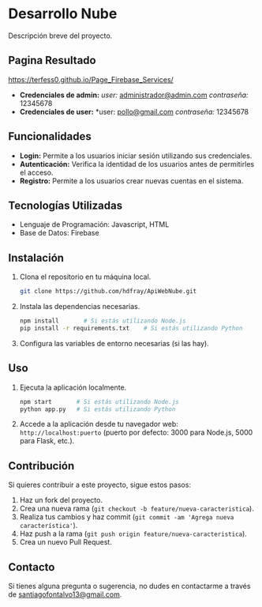 # Desarrollo Nube

Descripción breve del proyecto.

## Pagina Resultado

https://terfess0.github.io/Page_Firebase_Services/
- **Credenciales de admin:** *user:* administrador@admin.com  *contraseña:* 12345678
- **Credenciales de user:** *user: pollo@gmail.com *contraseña:* 12345678

## Funcionalidades

- **Login:** Permite a los usuarios iniciar sesión utilizando sus credenciales.
- **Autenticación:** Verifica la identidad de los usuarios antes de permitirles el acceso.
- **Registro:** Permite a los usuarios crear nuevas cuentas en el sistema.

## Tecnologías Utilizadas

- Lenguaje de Programación: Javascript, HTML
- Base de Datos: Firebase

## Instalación

1. Clona el repositorio en tu máquina local.
    ```bash
    git clone https://github.com/hdfray/ApiWebNube.git
    ```
2. Instala las dependencias necesarias.
    ```bash
    npm install       # Si estás utilizando Node.js
    pip install -r requirements.txt    # Si estás utilizando Python
    ```
3. Configura las variables de entorno necesarias (si las hay).

## Uso

1. Ejecuta la aplicación localmente.
    ```bash
    npm start       # Si estás utilizando Node.js
    python app.py   # Si estás utilizando Python
    ```
2. Accede a la aplicación desde tu navegador web: `http://localhost:puerto` (puerto por defecto: 3000 para Node.js, 5000 para Flask, etc.).

## Contribución

Si quieres contribuir a este proyecto, sigue estos pasos:

1. Haz un fork del proyecto.
2. Crea una nueva rama (`git checkout -b feature/nueva-caracteristica`).
3. Realiza tus cambios y haz commit (`git commit -am 'Agrega nueva característica'`).
4. Haz push a la rama (`git push origin feature/nueva-caracteristica`).
5. Crea un nuevo Pull Request.


## Contacto

Si tienes alguna pregunta o sugerencia, no dudes en contactarme a través de santiagofontalvo13@gmail.com.

